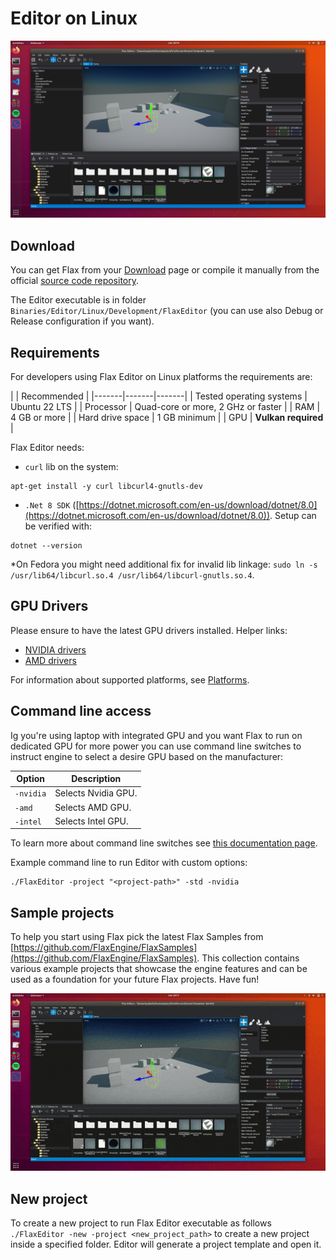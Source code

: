 # Editor on Linux

![Flax Editor on Linux with Vulkan](media/flax-editor-linux-vulkan.png)

## Download

You can get Flax from your [Download](https://flaxengine.com/download/) page or compile it manually from the official [source code repository](https://github.com/FlaxEngine/FlaxEngine).

The Editor executable is in folder `Binaries/Editor/Linux/Development/FlaxEditor` (you can use also Debug or Release configuration if you want).

## Requirements

For developers using Flax Editor on Linux platforms the requirements are:

| | Recommended |
|-------|-------|-------|
| Tested operating systems | Ubuntu 22 LTS |
| Processor | Quad-core or more, 2 GHz or faster |
| RAM | 4 GB or more |
| Hard drive space | 1 GB minimum |
| GPU | **Vulkan required** |

Flax Editor needs:

* `curl` lib on the system:

```
apt-get install -y curl libcurl4-gnutls-dev
```

*  `.Net 8 SDK` ([https://dotnet.microsoft.com/en-us/download/dotnet/8.0](https://dotnet.microsoft.com/en-us/download/dotnet/8.0)). Setup can be verified with:

```
dotnet --version
```

*On Fedora you might need additional fix for invalid lib linkage: `sudo ln -s /usr/lib64/libcurl.so.4 /usr/lib64/libcurl-gnutls.so.4`.

## GPU Drivers

Please ensure to have the latest GPU drivers installed. Helper links:
- [NVIDIA drivers](http://www.nvidia.com/Download/index.aspx?lang=en-us/)
- [AMD drivers](http://support.amd.com/en-us/download)

For information about supported platforms, see [Platforms](../platforms/index.md).

## Command line access

Ig you're using laptop with integrated GPU and you want Flax to run on dedicated GPU for more power you can use command line switches to instruct engine to select a desire GPU based on the manufacturer:

| Option | Description |
|-------|-------|
| `-nvidia` | Selects Nvidia GPU. |
| `-amd` | Selects AMD GPU. |
| `-intel` | Selects Intel GPU. |

To learn more about command line switches see [this documentation page](../editor/advanced/command-line-access.md).

Example command line to run Editor with custom options:

```
./FlaxEditor -project "<project-path>" -std -nvidia
```

## Sample projects

To help you start using Flax pick the latest Flax Samples from [https://github.com/FlaxEngine/FlaxSamples](https://github.com/FlaxEngine/FlaxSamples). This collection contains various example projects that showcase the engine features and can be used as a foundation for your future Flax projects. Have fun!

![Flax Editor Play Mode on Linux with Vulkan](media/editor-playing-on-linux-vulkan.gif)

## New project

To create a new project to run Flax Editor executable as follows `./FlaxEditor -new -project <new_project_path>` to create a new project inside a specified folder. Editor will generate a project template and open it.
